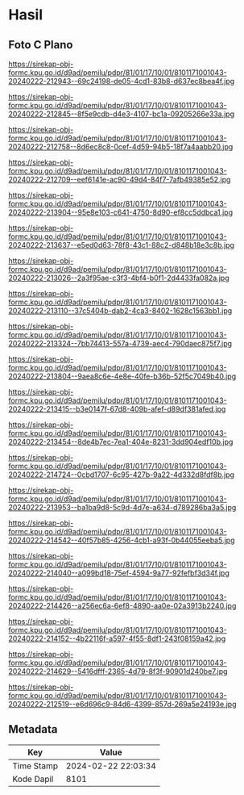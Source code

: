 # Hasil

## Foto C Plano

https://sirekap-obj-formc.kpu.go.id/d9ad/pemilu/pdpr/81/01/17/10/01/8101171001043-20240222-212943--69c24198-de05-4cd1-83b8-d637ec8bea4f.jpg

https://sirekap-obj-formc.kpu.go.id/d9ad/pemilu/pdpr/81/01/17/10/01/8101171001043-20240222-212845--8f5e9cdb-d4e3-4107-bc1a-09205266e33a.jpg

https://sirekap-obj-formc.kpu.go.id/d9ad/pemilu/pdpr/81/01/17/10/01/8101171001043-20240222-212758--8d6ec8c8-0cef-4d59-94b5-18f7a4aabb20.jpg

https://sirekap-obj-formc.kpu.go.id/d9ad/pemilu/pdpr/81/01/17/10/01/8101171001043-20240222-212709--eef6141e-ac90-49d4-84f7-7afb49385e52.jpg

https://sirekap-obj-formc.kpu.go.id/d9ad/pemilu/pdpr/81/01/17/10/01/8101171001043-20240222-213904--95e8e103-c641-4750-8d90-ef8cc5ddbca1.jpg

https://sirekap-obj-formc.kpu.go.id/d9ad/pemilu/pdpr/81/01/17/10/01/8101171001043-20240222-213637--e5ed0d63-78f8-43c1-88c2-d848b18e3c8b.jpg

https://sirekap-obj-formc.kpu.go.id/d9ad/pemilu/pdpr/81/01/17/10/01/8101171001043-20240222-213026--2a3f95ae-c3f3-4bf4-b0f1-2d4433fa082a.jpg

https://sirekap-obj-formc.kpu.go.id/d9ad/pemilu/pdpr/81/01/17/10/01/8101171001043-20240222-213110--37c5404b-dab2-4ca3-8402-1628c1563bb1.jpg

https://sirekap-obj-formc.kpu.go.id/d9ad/pemilu/pdpr/81/01/17/10/01/8101171001043-20240222-213324--7bb74413-557a-4739-aec4-790daec875f7.jpg

https://sirekap-obj-formc.kpu.go.id/d9ad/pemilu/pdpr/81/01/17/10/01/8101171001043-20240222-213804--9aea8c6e-4e8e-40fe-b36b-52f5c7049b40.jpg

https://sirekap-obj-formc.kpu.go.id/d9ad/pemilu/pdpr/81/01/17/10/01/8101171001043-20240222-213415--b3e0147f-67d8-409b-afef-d89df381afed.jpg

https://sirekap-obj-formc.kpu.go.id/d9ad/pemilu/pdpr/81/01/17/10/01/8101171001043-20240222-213454--8de4b7ec-7ea1-404e-8231-3dd904edf10b.jpg

https://sirekap-obj-formc.kpu.go.id/d9ad/pemilu/pdpr/81/01/17/10/01/8101171001043-20240222-214724--0cbd1707-6c95-427b-9a22-4d332d8fdf8b.jpg

https://sirekap-obj-formc.kpu.go.id/d9ad/pemilu/pdpr/81/01/17/10/01/8101171001043-20240222-213953--ba1ba9d8-5c9d-4d7e-a634-d789286ba3a5.jpg

https://sirekap-obj-formc.kpu.go.id/d9ad/pemilu/pdpr/81/01/17/10/01/8101171001043-20240222-214542--40f57b85-4256-4cb1-a93f-0b44055eeba5.jpg

https://sirekap-obj-formc.kpu.go.id/d9ad/pemilu/pdpr/81/01/17/10/01/8101171001043-20240222-214040--a099bd18-75ef-4594-9a77-92fefbf3d34f.jpg

https://sirekap-obj-formc.kpu.go.id/d9ad/pemilu/pdpr/81/01/17/10/01/8101171001043-20240222-214426--a256ec6a-6ef8-4890-aa0e-02a3913b2240.jpg

https://sirekap-obj-formc.kpu.go.id/d9ad/pemilu/pdpr/81/01/17/10/01/8101171001043-20240222-214152--4b22116f-a597-4f55-8df1-243f08159a42.jpg

https://sirekap-obj-formc.kpu.go.id/d9ad/pemilu/pdpr/81/01/17/10/01/8101171001043-20240222-214629--5416dfff-2365-4d79-8f3f-90901d240be7.jpg

https://sirekap-obj-formc.kpu.go.id/d9ad/pemilu/pdpr/81/01/17/10/01/8101171001043-20240222-212519--e6d696c9-84d6-4399-857d-269a5e24193e.jpg


## Metadata

| Key        | Value               |
| ---------- | ------------------- |
| Time Stamp | 2024-02-22 22:03:34 |
| Kode Dapil | 8101                |



